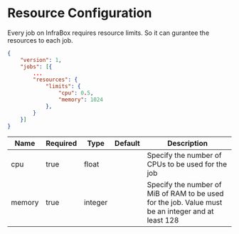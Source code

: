 # Resource Configuration

Every job on InfraBox requires resource limits. So it can gurantee the resources to each job.

```json
{
    "version": 1,
    "jobs": [{
        ...
        "resources": {
            "limits": {
                "cpu": 0.5,
                "memory": 1024
            },
        }
    }]
}
```

| Name | Required | Type | Default | Description |
|------|----------|------|---------|-------------|
|cpu|true|float||Specify the number of CPUs to be used for the job|
|memory|true|integer||Specify the number of MiB of RAM to be used for the job. Value must be an integer and at least 128|
